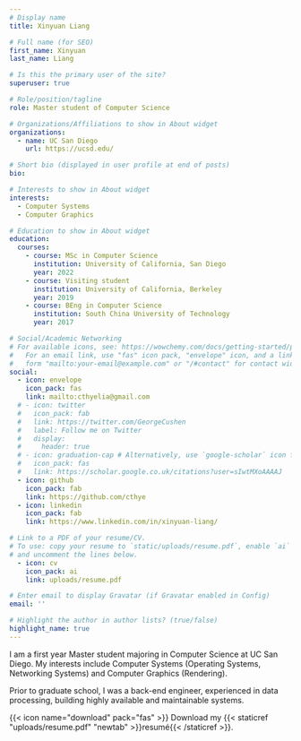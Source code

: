 ```yaml
---
# Display name
title: Xinyuan Liang

# Full name (for SEO)
first_name: Xinyuan
last_name: Liang

# Is this the primary user of the site?
superuser: true

# Role/position/tagline
role: Master student of Computer Science

# Organizations/Affiliations to show in About widget
organizations:
  - name: UC San Diego
    url: https://ucsd.edu/

# Short bio (displayed in user profile at end of posts)
bio:

# Interests to show in About widget
interests:
  - Computer Systems
  - Computer Graphics

# Education to show in About widget
education:
  courses:
    - course: MSc in Computer Science
      institution: University of California, San Diego
      year: 2022
    - course: Visiting student
      institution: University of California, Berkeley
      year: 2019
    - course: BEng in Computer Science
      institution: South China University of Technology
      year: 2017

# Social/Academic Networking
# For available icons, see: https://wowchemy.com/docs/getting-started/page-builder/#icons
#   For an email link, use "fas" icon pack, "envelope" icon, and a link in the
#   form "mailto:your-email@example.com" or "/#contact" for contact widget.
social:
  - icon: envelope
    icon_pack: fas
    link: mailto:cthyelia@gmail.com
  # - icon: twitter
  #   icon_pack: fab
  #   link: https://twitter.com/GeorgeCushen
  #   label: Follow me on Twitter
  #   display:
  #     header: true
  # - icon: graduation-cap # Alternatively, use `google-scholar` icon from `ai` icon pack
  #   icon_pack: fas
  #   link: https://scholar.google.co.uk/citations?user=sIwtMXoAAAAJ
  - icon: github
    icon_pack: fab
    link: https://github.com/cthye
  - icon: linkedin
    icon_pack: fab
    link: https://www.linkedin.com/in/xinyuan-liang/

# Link to a PDF of your resume/CV.
# To use: copy your resume to `static/uploads/resume.pdf`, enable `ai` icons in `params.yaml`,
# and uncomment the lines below.
  - icon: cv
    icon_pack: ai
    link: uploads/resume.pdf

# Enter email to display Gravatar (if Gravatar enabled in Config)
email: ''

# Highlight the author in author lists? (true/false)
highlight_name: true
---
```

I am a first year Master student majoring in Computer Science at UC San Diego. My interests include Computer Systems (Operating Systems, Networking Systems) and Computer Graphics (Rendering).

Prior to graduate school, I was a back-end engineer, experienced in data processing, building highly available and maintainable systems.

{{< icon name="download" pack="fas" >}} Download my {{< staticref "uploads/resume.pdf" "newtab" >}}resumé{{< /staticref >}}.
